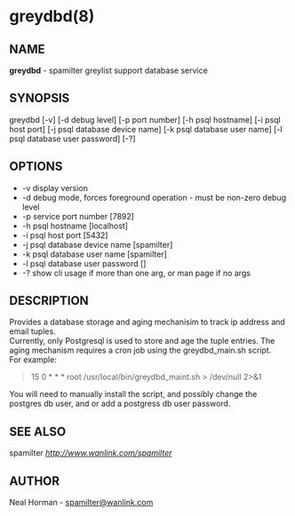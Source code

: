 greydbd(8)
=

## NAME
**greydbd** - spamilter greylist support database service

## SYNOPSIS
greydbd [-v] [-d debug level] [-p port number] [-h psql hostname] [-i psql host port] [-j psql database device name] [-k psql database user name] [-l psql database user password] [-?]

## OPTIONS
- -v display version
- -d debug mode, forces foreground operation - must be non-zero debug level
- -p service port number [7892]
- -h psql hostname [localhost]
- -i psql host port [5432]
- -j psql database device name [spamilter]
- -k psql database user name [spamilter]
- -l psql database user password []
- -? show cli usage if more than one arg, or man page if no args

## DESCRIPTION
Provides a database storage and aging mechanisim to track ip address and email tuples. \
Currently, only Postgresql is used to store and age the tuple entries. The aging mechanism
requires a cron job using the greydbd_main.sh script. \
For example:
> 15 0 * * * root /usr/local/bin/greydbd_maint.sh > /dev/null 2>&1

You will need to manually install the script, and possibly change the postgres db user, and
or add a postgress db user password.

## SEE ALSO
spamilter
_http://www.wanlink.com/spamilter_

## AUTHOR
Neal Horman - spamilter@wanlink.com
